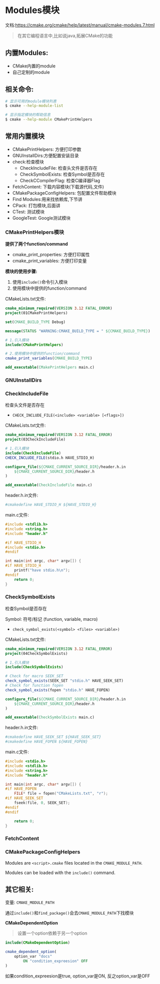 # Modules模块

文档:https://cmake.org/cmake/help/latest/manual/cmake-modules.7.html

>  在其它编程语言中,比如说java,拓展CMake的功能

## 内置Modules:

* CMake内置的module
* 自己定制的module

## 相关命令:

```bash
# 显示可用的module模块列表
$ cmake --help-module-list

# 显示指定模块的帮助信息
$ cmake --help-module CMakePrintHelpers
```



## 常用内置模块

* CMakePrintHelpers: 方便打印参数
* GNUInstallDirs:方便配置安装目录
* check:检查模块
  * CheckIncludeFile: 检查头文件是否存在
  * CheckSymbolExists: 检查Symbol是否存在
  * CheckCCompilerFlag: 检查C编译器Flag
* FetchContent: 下载内容模块(下载源代码,文件)
* CMakePackageConfigHelpers: 包配置文件帮助模块
* Find Modules:用来找依赖库,下节讲
* CPack: 打包模块,后面讲
* CTest: 测试模块
* GoogleTest: Google测试模块

### CMakePrintHelpers模块

**提供了两个function/command**

* cmake_print_properties: 方便打印属性
* cmake_print_variables: 方便打印变量

**模块的使用步骤:**

1. 使用`include()`命令引入模块
2. 使用模块中提供的function/command

CMakeLists.txt文件:

```cmake
cmake_minimum_required(VERSION 3.12 FATAL_ERROR)
project(01CMakePrintHelpers)

set(CMAKE_BUILD_TYPE Debug)

message(STATUS "WARNING:CMAKE_BUILD_TYPE = " ${CMAKE_BUILD_TYPE})

# 1.引入模块
include(CMakePrintHelpers)

# 2.使用模块中提供的function/command
cmake_print_variables(CMAKE_BUILD_TYPE)

add_executable(CMakePrintHelpers main.c)
```

### GNUInstallDirs

### CheckIncludeFile

检查头文件是否存在

* `CHECK_INCLUDE_FILE(<include> <variable> [<flags>])`

CMakeLists.txt文件:

```cmake
cmake_minimum_required(VERSION 3.12 FATAL_ERROR)
project(03CheckIncludeFile)

# 1.引入模块
include(CheckIncludeFile)
CHECK_INCLUDE_FILE(stdio.h HAVE_STDIO_H)

configure_file(${CMAKE_CURRENT_SOURCE_DIR}/header.h.in
    ${CMAKE_CURRENT_SOURCE_DIR}/header.h
)

add_executable(CheckIncludeFile main.c)
```

header.h.in文件:

```cmake
#cmakedefine HAVE_STDIO_H ${HAVE_STDIO_H}
```

main.c文件:

```c
#include <stdlib.h>
#include <string.h>
#include "header.h"

#if HAVE_STDIO_H
#include <stdio.h>
#endif

int main(int argc, char* argv[]) {
#if HAVE_STDIO_H
    printf("have stdio.h\n");
#endif
    return 0;
}
```

### CheckSymbolExists

检查Symbol是否存在

Symbol: 符号/标记 (function, variable, macro) 

* `check_symbol_exists(<symbol> <files> <variable>)`

CMakeLists.txt文件:

```cmake
cmake_minimum_required(VERSION 3.12 FATAL_ERROR)
project(04CheckSymbolExists)

# 1.引入模块
include(CheckSymbolExists)

# Check for macro SEEK_SET
check_symbol_exists(SEEK_SET "stdio.h" HAVE_SEEK_SET)
# Check for function fopen
check_symbol_exists(fopen "stdio.h" HAVE_FOPEN)

configure_file(${CMAKE_CURRENT_SOURCE_DIR}/header.h.in
    ${CMAKE_CURRENT_SOURCE_DIR}/header.h
)

add_executable(CheckSymbolExists main.c)
```

header.h.in文件:

```cmake
#cmakedefine HAVE_SEEK_SET ${HAVE_SEEK_SET}
#cmakedefine HAVE_FOPEN ${HAVE_FOPEN}
```

main.c文件:

```c
#include <stdio.h>
#include <stdlib.h>
#include <string.h>
#include "header.h"

int main(int argc, char* argv[]) {
#if HAVE_FOPEN
    FILE* file = fopen("CMakeLists.txt", "r");
#if HAVE_SEEK_SET
    fseek(file, 0, SEEK_SET);
#endif
#endif

    return 0;
}
```


### FetchContent

### CMakePackageConfigHelpers





Modules are `<script>.cmake` files located in the `CMAKE_MODULE_PATH`.

Modules can be loaded with the `include()` command.

## 其它相关:

变量: `CMAKE_MODULE_PATH`

通过`include()`和`find_package()`会去`CMAKE_MODULE_PATH`下找模块



**CMakeDependentOption**

> 设置一个option依赖于另一个option

```cmake
include(CMakeDependentOption)

cmake_dependent_option(
    option_var "docs"
        ON "condition_expreesion" OFF
)
```

如果condition_expreesion是true, option_var是ON, 反之option_var是OFF

